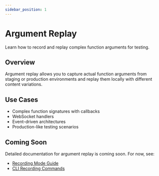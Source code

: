```yaml
---
sidebar_position: 1
---
```


# Argument Replay

Learn how to record and replay complex function arguments for testing.

## Overview

Argument replay allows you to capture actual function arguments from staging or production environments and replay them locally with different content variations.

## Use Cases

- Complex function signatures with callbacks
- WebSocket handlers
- Event-driven architectures
- Production-like testing scenarios

## Coming Soon

Detailed documentation for argument replay is coming soon. For now, see:

- [Recording Mode Guide](./recording-mode)
- [CLI Recording Commands](/cli/commands/record)

